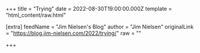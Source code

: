 
+++
title = "Trying"
date = 2022-08-30T19:00:00.000Z
template = "html_content/raw.html"

[extra]
feedName = "Jim Nielsen's Blog"
author = "Jim Nielsen"
originalLink = "https://blog.jim-nielsen.com/2022/trying/"
raw = ""

+++

